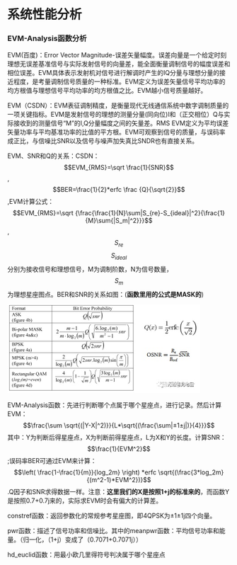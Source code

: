# 系统性能分析

### EVM-Analysis函数分析

EVM\(百度\)：Error Vector Magnitude-误差矢量幅度。误差向量是一个给定时刻理想无误差基准信号与实际发射信号的向量差，能全面衡量调制信号的幅度误差和相位误差。EVM具体表示发射机对信号进行解调时产生的IQ分量与理想分量的接近程度，是考量调制信号质量的一种标准。EVM定义为误差矢量信号平均功率的均方根值与理想信号平均功率的均方根值之比。EVM越小信号质量越好。

EVM（CSDN）：EVM表征调制精度，是衡量现代无线通信系统中数字调制质量的一项关键指标。EVM是发射信号的理想的测量分量\(同向位\)I和（正交相位）Q与实际接收到的测量信号“M”的I,Q分量幅度之间的矢量差。RMS EVM定义为平均误差矢量功率与平均基准功率的比值的平方根。EVM可观察到信号的质量，与误码率成正比，与信噪比SNR以及信号与噪声加失真比SNDR也有直接关系。

EVM、SNR和Q的关系：CSDN：$$EVM_{RMS}=\sqrt \frac{1}{SNR}$$,$$BER=\frac{1}{2}*erfc  \frac {Q}{\sqrt{2}}$$,EVM计算公式：$$EVM_{RMS}=\sqrt {\frac{\frac{1}{N}\sum|S_{re}-S_{ideal}|^2}{\frac{1}{M}\sum{|S_m|^2}}}$$,$$S_{re}$$$$S_{ideal}$$分别为接收信号和理想信号，M为调制阶数，N为信号数量，$$S_m$$为理想星座图点。BER和SNR的关系如图：\(**函数里用的公式是MASK的**\)

![&#x5E38;&#x89C1;&#x8C03;&#x5236;&#x683C;&#x5F0F;&#x7684;BER&#x548C;SNR&#x5173;&#x7CFB;](.gitbook/assets/ber.jpg)

EVM-Analysis函数：先进行判断哪个点属于哪个星座点，进行记录。然后计算EVM：$$\frac{\sum \sqrt{(|Y-X|^2)}}{L*\sqrt{(\frac{\sum|±1±j|)}{4}}}$$其中：Y为判断后得星座点，X为判断前得星座点，L为X和Y的长度。计算SNR：$$\frac{1}{EVM^2}$$;误码率BER可通过EVM来计算：$$\left( \frac{1-\frac{1}{m}}{log_2m} \right) *erfc \sqrt{(\frac{3*log_2m}{(m^2-1)*EVM^2})}$$.Q因子和SNR求得数据一样。注意：**这里我们的X是按照1+j的标准来的**，而函数Y是按照0.7+0.7j来的，实际求EVM时会有偏大的计算差。

constref函数：返回参数化的常规参考星座图，即4QPSK为±1±1j四个向量。

pwr函数：描述了信号功率和信噪比。其中的meanpwr函数：平均信号功率和能量。（归一化，（1+j）变成了（0.7071+0.7071j））

hd\_euclid函数：用最小欧几里得符号判决属于哪个星座点

